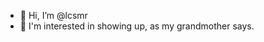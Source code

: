 - 👋 Hi, I’m @lcsmr
- 👀 I'm interested in showing up, as my grandmother says.


<!---
lcsmr/lcsmr is a ✨ special ✨ repository because its `README.md` (this file) appears on your GitHub profile.
You can click the Preview link to take a look at your changes.
--->
